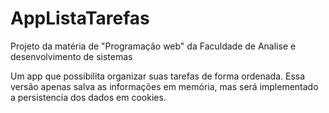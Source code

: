 # AppListaTarefas
Projeto da matéria de "Programação web" da Faculdade de Analise e desenvolvimento de sistemas

Um app que possibilita organizar suas tarefas de forma ordenada.
Essa versão apenas salva as informações em memória, mas será implementado a persistencia dos dados em cookies.

